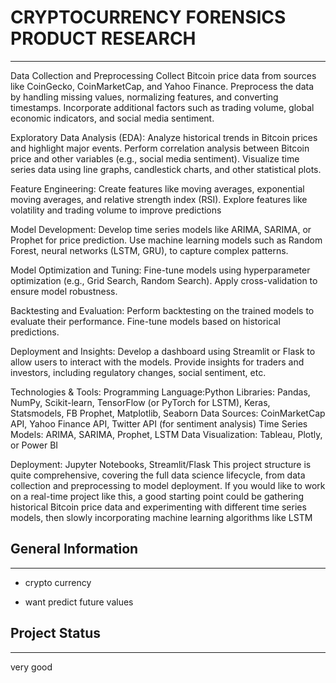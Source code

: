 <h1>CRYPTOCURRENCY FORENSICS PRODUCT RESEARCH</h1>
<hr><p>Data Collection and Preprocessing
Collect Bitcoin price data from sources like CoinGecko, CoinMarketCap, and Yahoo Finance. Preprocess the data by handling missing values, normalizing features, and converting timestamps. Incorporate additional factors such as trading volume, global economic indicators, and social media sentiment.</p>
<p>Exploratory Data Analysis (EDA):
Analyze historical trends in Bitcoin prices and highlight major events. Perform correlation analysis between Bitcoin price and other variables (e.g., social media sentiment). Visualize time series data using line graphs, candlestick charts, and other statistical plots.</p>
<p>Feature Engineering:
Create features like moving averages, exponential moving averages, and relative strength index (RSI). Explore features like volatility and trading volume to improve predictions</p>
<p>Model Development:
Develop time series models like ARIMA, SARIMA, or Prophet for price prediction. Use machine learning models such as Random Forest, neural networks (LSTM, GRU), to capture complex patterns.</p>
<p>Model Optimization and Tuning:
Fine-tune models using hyperparameter optimization (e.g., Grid Search, Random Search). Apply cross-validation to ensure model robustness.</p>
<p>Backtesting and Evaluation:
Perform backtesting on the trained models to evaluate their performance. Fine-tune models based on historical predictions.</p>
<p>Deployment and Insights:
Develop a dashboard using Streamlit or Flask to allow users to interact with the models. Provide insights for traders and investors, including regulatory changes, social sentiment, etc.</p>
<p>Technologies &amp; Tools:
Programming Language:Python
Libraries:
Pandas, NumPy, Scikit-learn, TensorFlow (or PyTorch for LSTM), Keras, Statsmodels, FB Prophet, Matplotlib, Seaborn Data Sources: CoinMarketCap API, Yahoo Finance API, Twitter API (for sentiment analysis) Time Series Models: ARIMA, SARIMA, Prophet, LSTM Data Visualization: Tableau, Plotly, or Power BI</p>
<p>Deployment:
Jupyter Notebooks, Streamlit/Flask This project structure is quite comprehensive, covering the full data science lifecycle, from data collection and preprocessing to model deployment. If you would like to work on a real-time project like this, a good starting point could be gathering historical Bitcoin price data and experimenting with different time series models, then slowly incorporating machine learning algorithms like LSTM</p><h2>General Information</h2>
<hr><ul>
<li>crypto currency</li>
</ul><ul>
<li>want predict future values</li>
</ul><h2>Project Status</h2>
<hr><p>very good</p>
